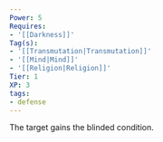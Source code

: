 ```yaml
---
Power: 5
Requires:
- '[[Darkness]]'
Tag(s):
- '[[Transmutation|Transmutation]]'
- '[[Mind|Mind]]'
- '[[Religion|Religion]]'
Tier: 1
XP: 3
tags:
- defense
---
```


The target gains the blinded condition.